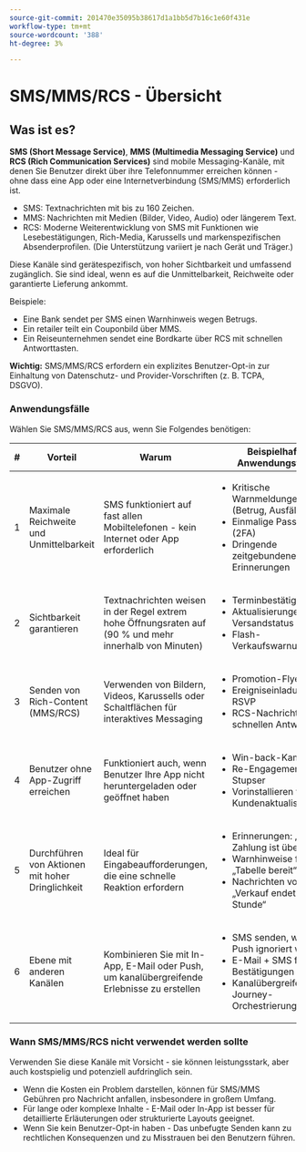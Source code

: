 ```yaml
---
source-git-commit: 201470e35095b38617d1a1bb5d7b16c1e60f431e
workflow-type: tm+mt
source-wordcount: '388'
ht-degree: 3%

---
```

# SMS/MMS/RCS - Übersicht

## Was ist es?

**SMS (Short Message Service)**, **MMS (Multimedia Messaging Service)** und **RCS (Rich Communication Services)** sind mobile Messaging-Kanäle, mit denen Sie Benutzer direkt über ihre Telefonnummer erreichen können - ohne dass eine App oder eine Internetverbindung (SMS/MMS) erforderlich ist.

* SMS: Textnachrichten mit bis zu 160 Zeichen.
* MMS: Nachrichten mit Medien (Bilder, Video, Audio) oder längerem Text.
* RCS: Moderne Weiterentwicklung von SMS mit Funktionen wie Lesebestätigungen, Rich-Media, Karussells und markenspezifischen Absenderprofilen. (Die Unterstützung variiert je nach Gerät und Träger.)

Diese Kanäle sind gerätespezifisch, von hoher Sichtbarkeit und umfassend zugänglich. Sie sind ideal, wenn es auf die Unmittelbarkeit, Reichweite oder garantierte Lieferung ankommt.

Beispiele:

* Eine Bank sendet per SMS einen Warnhinweis wegen Betrugs.
* Ein retailer teilt ein Couponbild über MMS.
* Ein Reiseunternehmen sendet eine Bordkarte über RCS mit schnellen Antworttasten.

**Wichtig:** SMS/MMS/RCS erfordern ein explizites Benutzer-Opt-in zur Einhaltung von Datenschutz- und Provider-Vorschriften (z. B. TCPA, DSGVO).

### Anwendungsfälle

Wählen Sie SMS/MMS/RCS aus, wenn Sie Folgendes benötigen:

| # | Vorteil | Warum | Beispielhafte Anwendungsfälle |
|---|---------|-----|-------------------|
| 1 | Maximale Reichweite und Unmittelbarkeit | SMS funktioniert auf fast allen Mobiltelefonen - kein Internet oder App erforderlich | <ul><li>Kritische Warnmeldungen (Betrug, Ausfälle)</li><li>Einmalige Passcodes (2FA)</li><li>Dringende zeitgebundene Erinnerungen</li></ul> |
| 2 | Sichtbarkeit garantieren | Textnachrichten weisen in der Regel extrem hohe Öffnungsraten auf (90 % und mehr innerhalb von Minuten) | <ul><li>Terminbestätigungen</li><li>Aktualisierungen des Versandstatus</li><li>Flash-Verkaufswarnungen</li></ul> |
| 3 | Senden von Rich-Content (MMS/RCS) | Verwenden von Bildern, Videos, Karussells oder Schaltflächen für interaktives Messaging | <ul><li>Promotion-Flyer</li><li>Ereigniseinladungen mit RSVP</li><li>RCS-Nachrichten mit schnellen Antworten</li></ul> |
| 4 | Benutzer ohne App-Zugriff erreichen | Funktioniert auch, wenn Benutzer Ihre App nicht heruntergeladen oder geöffnet haben | <ul><li>Win-back-Kampagnen</li><li>Re-Engagement-Stupser</li><li>Vorinstallieren von Kundenaktualisierungen</li></ul> |
| 5 | Durchführen von Aktionen mit hoher Dringlichkeit | Ideal für Eingabeaufforderungen, die eine schnelle Reaktion erfordern | <ul><li>Erinnerungen: „Ihre Zahlung ist überfällig“</li><li>Warnhinweise für „Tabelle bereit“</li><li>Nachrichten vom Typ „Verkauf endet in 1 Stunde“</li></ul> |
| 6 | Ebene mit anderen Kanälen | Kombinieren Sie mit In-App, E-Mail oder Push, um kanalübergreifende Erlebnisse zu erstellen | <ul><li>SMS senden, wenn Push ignoriert wird</li><li>E-Mail + SMS für Bestätigungen</li><li>Kanalübergreifende Journey-Orchestrierung</li></ul> |

### Wann SMS/MMS/RCS nicht verwendet werden sollte

Verwenden Sie diese Kanäle mit Vorsicht - sie können leistungsstark, aber auch kostspielig und potenziell aufdringlich sein.

* Wenn die Kosten ein Problem darstellen, können für SMS/MMS Gebühren pro Nachricht anfallen, insbesondere in großem Umfang.
* Für lange oder komplexe Inhalte - E-Mail oder In-App ist besser für detaillierte Erläuterungen oder strukturierte Layouts geeignet.
* Wenn Sie kein Benutzer-Opt-in haben - Das unbefugte Senden kann zu rechtlichen Konsequenzen und zu Misstrauen bei den Benutzern führen.
